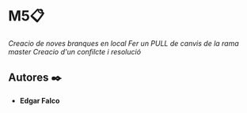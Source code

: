 # M5📋

_Creacio de noves branques en local_
_Fer un PULL de canvis de la rama master_
_Creacio d'un confilcte i resolució_

## Autores ✒️

* **Edgar Falco**

